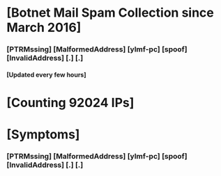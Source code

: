 # [Botnet Mail Spam Collection since March 2016]
### [PTRMssing] [MalformedAddress] [ylmf-pc] [spoof] [InvalidAddress] [.] [.]
#### [Updated every few hours]

# [Counting 92024 IPs]

# [Symptoms] 
###   [PTRMssing] [MalformedAddress] [ylmf-pc] [spoof] [InvalidAddress] [.] [.]

